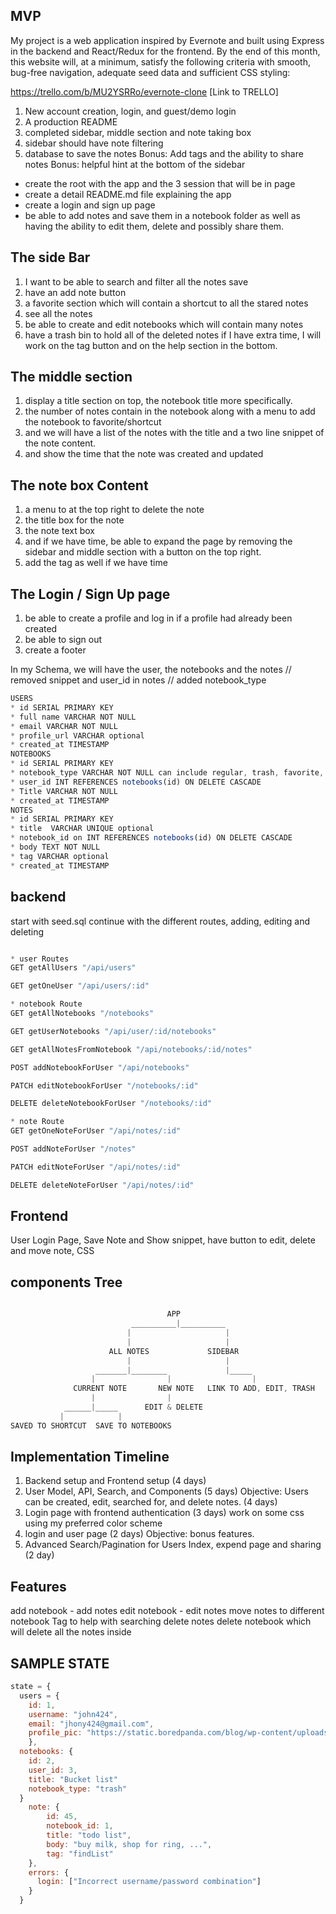 
## MVP
My project is a web application inspired by Evernote and built using Express in the backend and React/Redux for the frontend. By the end of this month, this website will, at a minimum, satisfy the following criteria with smooth, bug-free navigation, adequate seed data and sufficient CSS styling:

https://trello.com/b/MU2YSRRo/evernote-clone  [Link to TRELLO]

1. New account creation, login, and guest/demo login
2. A production README
3. completed sidebar, middle section and note taking box
4. sidebar should have note filtering
5. database to save the notes
Bonus: Add tags and the ability to share notes
Bonus: helpful hint at the bottom of the sidebar

* create the root with the app and the 3 session that will be in page
* create a detail README.md file explaining the app
* create a login and sign up page
* be able to add notes and save them in a notebook folder as well as having the ability to edit them, delete and possibly share them.

## The side Bar
1. I want to be able to search and filter all the notes save
2. have an add note button
3. a favorite section which will contain a shortcut to all the stared notes
4. see all the notes
5. be able to create and edit notebooks which will contain many notes
6. have a trash bin to hold all of the deleted notes
if I have extra time, I will work on the tag button and on the help section in the bottom.

## The middle section
1. display a title section on top, the notebook title more specifically.
2. the number of notes contain in the notebook along with a menu to add the notebook to favorite/shortcut
3. and we will have a list of the notes with the title and a two line snippet of the note content.
4. and show the time that the note was created and updated

## The note box Content
1. a menu to at the top right to delete the note
2. the title box for the note
3. the note text box
4. and if we have time, be able to expand the page by removing the sidebar and middle section with a button on the top right.
5. add the tag as well if we have time

## The Login / Sign Up page
1. be able to create a profile and log in if a profile had already been created
2. be able to sign out
3. create a footer



In my Schema, we will have the user, the notebooks and the notes
// removed snippet and user_id in notes
// added notebook_type

```js
USERS
* id SERIAL PRIMARY KEY
* full name VARCHAR NOT NULL
* email VARCHAR NOT NULL
* profile_url VARCHAR optional
* created_at TIMESTAMP
NOTEBOOKS
* id SERIAL PRIMARY KEY
* notebook_type VARCHAR NOT NULL can include regular, trash, favorite, etc
* user_id INT REFERENCES notebooks(id) ON DELETE CASCADE
* Title VARCHAR NOT NULL
* created_at TIMESTAMP
NOTES
* id SERIAL PRIMARY KEY
* title  VARCHAR UNIQUE optional
* notebook_id on INT REFERENCES notebooks(id) ON DELETE CASCADE
* body TEXT NOT NULL
* tag VARCHAR optional
* created_at TIMESTAMP
```

## backend
start with seed.sql
continue with the different routes, adding, editing and deleting

```js

* user Routes
GET getAllUsers "/api/users"

GET getOneUser "/api/users/:id"

* notebook Route
GET getAllNotebooks "/notebooks"

GET getUserNotebooks "/api/user/:id/notebooks"

GET getAllNotesFromNotebook "/api/notebooks/:id/notes"

POST addNotebookForUser "/api/notebooks"

PATCH editNotebookForUser "/notebooks/:id"

DELETE deleteNotebookForUser "/notebooks/:id"

* note Route
GET getOneNoteForUser "/api/notes/:id"

POST addNoteForUser "/notes"

PATCH editNoteForUser "/api/notes/:id"

DELETE deleteNoteForUser "/api/notes/:id"

```


## Frontend
User Login Page,
Save Note and Show snippet,
have button to edit, delete and move note,
CSS

## components Tree

```js

                                   APP
                           __________|__________
                          |                     |
                          |                     |
                      ALL NOTES             SIDEBAR
                          |                     |
                   _______|________             |_____
                  |                |                  |
              CURRENT NOTE       NEW NOTE   LINK TO ADD, EDIT, TRASH
                  |                |
            ______|_____      EDIT & DELETE
           |            |
SAVED TO SHORTCUT  SAVE TO NOTEBOOKS

```

##  Implementation Timeline

1. Backend setup and Frontend setup (4 days)
2. User Model, API, Search, and Components (5 days)
Objective: Users can be created, edit, searched for, and delete notes. (4 days)
3. Login page with frontend authentication (3 days)
work on some css using my preferred color scheme
4. login and user page (2 days)
Objective: bonus features.
5. Advanced Search/Pagination for Users Index, expend page and sharing (2 day)

## Features
add notebook - add notes
edit notebook - edit notes
move notes to different notebook
Tag to help with searching
delete notes
delete notebook which will delete all the notes inside

## SAMPLE STATE
```js
state = {
  users = {
    id: 1,
    username: "john424",
    email: "jhony424@gmail.com",
    profile_pic: "https://static.boredpanda.com/blog/wp-content/uploads/2018/04/5acb63d83493f__700-png.jpg"
    },
  notebooks: {
    id: 2,
    user_id: 3,
    title: "Bucket list"
    notebook_type: "trash"
  }
    note: {
        id: 45,
        notebook_id: 1,
        title: "todo list",
        body: "buy milk, shop for ring, ...",
        tag: "findList"    
    },
    errors: {
      login: ["Incorrect username/password combination"]
    }
  }
  ```

